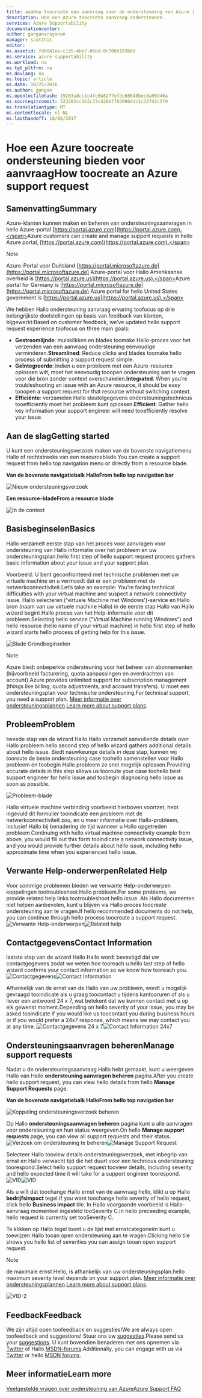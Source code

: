 ```yaml
---
title: aaaHow toocreate een aanvraag voor de ondersteuning van Azure | Microsoft Docs
description: Hoe een Azure toocreate aanvraag ondersteunen.
services: Azure Supportability
documentationcenter: 
author: ganganarayanan
manager: scotthit
editor: 
ms.assetid: fd6841ea-c1d5-4bb7-86bd-0c708d193b89
ms.service: azure-supportability
ms.workload: na
ms.tgt_pltfrm: na
ms.devlang: na
ms.topic: article
ms.date: 10/25/2016
ms.author: gangan
ms.openlocfilehash: 19283a8cc1c4fc6b8277efdc60640bec8a90d40a
ms.sourcegitcommit: 523283cc1b3c37c428e77850964dc1c33742c5f0
ms.translationtype: MT
ms.contentlocale: nl-NL
ms.lasthandoff: 10/06/2017
---
```

# <a name="how-toocreate-an-azure-support-request"></a><span data-ttu-id="d3a6e-103">Hoe een Azure toocreate ondersteuning bieden voor aanvraag</span><span class="sxs-lookup"><span data-stu-id="d3a6e-103">How toocreate an Azure support request</span></span>
## <a name="summary"></a><span data-ttu-id="d3a6e-104">Samenvatting</span><span class="sxs-lookup"><span data-stu-id="d3a6e-104">Summary</span></span>
<span data-ttu-id="d3a6e-105">Azure-klanten kunnen maken en beheren van ondersteuningsaanvragen in hello Azure-portal [https://portal.azure.com](https://portal.azure.com).</span><span class="sxs-lookup"><span data-stu-id="d3a6e-105">Azure customers can create and manage support requests in hello Azure portal, [https://portal.azure.com](https://portal.azure.com).</span></span>

> [!NOTE]
> <span data-ttu-id="d3a6e-106">Azure-Portal voor Duitsland [https://portal.microsoftazure.de](https://portal.microsoftazure.de) Azure-portal voor Hallo Amerikaanse overheid is [https://portal.azure.us](https://portal.azure.us).</span><span class="sxs-lookup"><span data-stu-id="d3a6e-106">Azure portal for Germany is [https://portal.microsoftazure.de](https://portal.microsoftazure.de) Azure portal for hello United States government is [https://portal.azure.us](https://portal.azure.us).</span></span>
> 
> 

<span data-ttu-id="d3a6e-107">We hebben Hallo ondersteuning aanvraag ervaring toofocus op drie belangrijkste doelstellingen op basis van feedback van klanten, bijgewerkt:</span><span class="sxs-lookup"><span data-stu-id="d3a6e-107">Based on customer feedback, we’ve updated hello support request experience toofocus on three main goals:</span></span>

* <span data-ttu-id="d3a6e-108">**Gestroomlijnde**: muisklikken en blades toomake Hallo-proces voor het verzenden van een aanvraag ondersteuning eenvoudige verminderen.</span><span class="sxs-lookup"><span data-stu-id="d3a6e-108">**Streamlined**: Reduce clicks and blades toomake hello process of submitting a support request simple.</span></span>
* <span data-ttu-id="d3a6e-109">**Geïntegreerde**: indien u een probleem met een Azure-resource oplossen wilt, moet het eenvoudig tooopen ondersteuning aan te vragen voor die bron zonder context overschakelen.</span><span class="sxs-lookup"><span data-stu-id="d3a6e-109">**Integrated**: When you’re troubleshooting an issue with an Azure resource, it should be easy tooopen a support request for that resource without switching context.</span></span>
* <span data-ttu-id="d3a6e-110">**Efficiënte**: verzamelen Hallo sleutelgegevens ondersteuningstechnicus tooefficiently moet het probleem kunt oplossen.</span><span class="sxs-lookup"><span data-stu-id="d3a6e-110">**Efficient**: Gather hello key information your support engineer will need tooefficiently resolve your issue.</span></span>

## <a name="getting-started"></a><span data-ttu-id="d3a6e-111">Aan de slag</span><span class="sxs-lookup"><span data-stu-id="d3a6e-111">Getting started</span></span>
<span data-ttu-id="d3a6e-112">U kunt een ondersteuningsverzoek maken van de bovenste navigatiemenu Hallo of rechtstreeks van een resourceblade.</span><span class="sxs-lookup"><span data-stu-id="d3a6e-112">You can create a support request from hello top navigation menu or directly from a resource blade.</span></span>

<span data-ttu-id="d3a6e-113">**Van de bovenste navigatiebalk Hallo**</span><span class="sxs-lookup"><span data-stu-id="d3a6e-113">**From hello top navigation bar**</span></span>

![Nieuw ondersteuningsverzoek](./media/how-to-create-azure-support-request/NewSupportRequest.png)

<span data-ttu-id="d3a6e-115">**Een resource-blade**</span><span class="sxs-lookup"><span data-stu-id="d3a6e-115">**From a resource blade**</span></span>

![In de context](./media/how-to-create-azure-support-request/Incontext.png)

## <a name="basics"></a><span data-ttu-id="d3a6e-117">Basisbeginselen</span><span class="sxs-lookup"><span data-stu-id="d3a6e-117">Basics</span></span>
<span data-ttu-id="d3a6e-118">Hallo verzamelt eerste stap van het proces voor aanvragen voor ondersteuning van Hallo informatie over het probleem en uw ondersteuningsplan.</span><span class="sxs-lookup"><span data-stu-id="d3a6e-118">hello first step of hello support request process gathers basic information about your issue and your support plan.</span></span>

<span data-ttu-id="d3a6e-119">Voorbeeld: U bent geconfronteerd met technische problemen met uw virtuele machine en u vermoedt dat er een probleem met de netwerkconnectiviteit.</span><span class="sxs-lookup"><span data-stu-id="d3a6e-119">Let’s take an example: You’re facing technical difficulties with your virtual machine and suspect a network connectivity issue.</span></span>
<span data-ttu-id="d3a6e-120">Hallo selecteren ('virtuele Machine met Windows')-service en Hallo bron (naam van uw virtuele machine Hallo) in de eerste stap Hallo van Hallo wizard begint Hallo proces van het Help-informatie voor dit probleem.</span><span class="sxs-lookup"><span data-stu-id="d3a6e-120">Selecting hello service ("Virtual Machine running Windows") and hello resource (hello name of your virtual machine) in hello first step of hello wizard starts hello process of getting help for this issue.</span></span>

![Blade Grondbeginselen](./media/how-to-create-azure-support-request/Basics.png)

> [!NOTE]
> <span data-ttu-id="d3a6e-122">Azure biedt onbeperkte ondersteuning voor het beheer van abonnementen (bijvoorbeeld facturering, quota aanpassingen en overdrachten van account).</span><span class="sxs-lookup"><span data-stu-id="d3a6e-122">Azure provides unlimited support for subscription management (things like billing, quota adjustments, and account transfers).</span></span> <span data-ttu-id="d3a6e-123">U moet een ondersteuningsplan voor technische ondersteuning.</span><span class="sxs-lookup"><span data-stu-id="d3a6e-123">For technical support, you need a support plan.</span></span> <span data-ttu-id="d3a6e-124">[Meer informatie over ondersteuningsplannen](https://azure.microsoft.com/support/plans).</span><span class="sxs-lookup"><span data-stu-id="d3a6e-124">[Learn more about support plans](https://azure.microsoft.com/support/plans).</span></span>
> 
> 

## <a name="problem"></a><span data-ttu-id="d3a6e-125">Probleem</span><span class="sxs-lookup"><span data-stu-id="d3a6e-125">Problem</span></span>
<span data-ttu-id="d3a6e-126">tweede stap van de wizard Hallo Hallo verzamelt aanvullende details over Hallo probleem.</span><span class="sxs-lookup"><span data-stu-id="d3a6e-126">hello second step of hello wizard gathers additional details about hello issue.</span></span> <span data-ttu-id="d3a6e-127">Biedt nauwkeurige details in deze stap, kunnen wij tooroute de beste ondersteuning case toohello samenstellen voor Hallo probleem en toobegin Hallo probleem zo snel mogelijk oplossen.</span><span class="sxs-lookup"><span data-stu-id="d3a6e-127">Providing accurate details in this step allows us tooroute your case toohello best support engineer for hello issue and toobegin diagnosing hello issue as soon as possible.</span></span>

![Probleem-blade](./media/how-to-create-azure-support-request/Problem.png)

<span data-ttu-id="d3a6e-129">Hallo virtuele machine verbinding voorbeeld hierboven voortzet, hebt ingevuld dit formulier tooindicate een probleem met de netwerkconnectiviteit zou, en u meer informatie over Hallo-probleem, inclusief Hallo bij benadering de tijd wanneer u Hallo opgetreden probleem.</span><span class="sxs-lookup"><span data-stu-id="d3a6e-129">Continuing with hello virtual machine connectivity example from above, you would fill out this form tooindicate a network connectivity issue, and you would provide further details about hello issue, including hello approximate time when you experienced hello issue.</span></span>

## <a name="related-help"></a><span data-ttu-id="d3a6e-130">Verwante Help-onderwerpen</span><span class="sxs-lookup"><span data-stu-id="d3a6e-130">Related Help</span></span>
<span data-ttu-id="d3a6e-131">Voor sommige problemen bieden we verwante Help-onderwerpen koppelingen tootroubleshoot Hallo probleem.</span><span class="sxs-lookup"><span data-stu-id="d3a6e-131">For some problems, we provide related help links tootroubleshoot hello issue.</span></span> <span data-ttu-id="d3a6e-132">Als Hallo documenten niet helpen aanbevolen, kunt u blijven via Hallo proces toocreate ondersteuning aan te vragen.</span><span class="sxs-lookup"><span data-stu-id="d3a6e-132">If hello recommended documents do not help, you can continue through hello process toocreate a support request.</span></span>
<span data-ttu-id="d3a6e-133">![Verwante Help-onderwerpen](./media/how-to-create-azure-support-request/RelatedHelp.png)</span><span class="sxs-lookup"><span data-stu-id="d3a6e-133">![Related help](./media/how-to-create-azure-support-request/RelatedHelp.png)</span></span>

## <a name="contact-information"></a><span data-ttu-id="d3a6e-134">Contactgegevens</span><span class="sxs-lookup"><span data-stu-id="d3a6e-134">Contact Information</span></span>
<span data-ttu-id="d3a6e-135">laatste stap van de wizard Hallo Hallo wordt bevestigd dat uw contactgegevens zodat we weten hoe tooreach u.</span><span class="sxs-lookup"><span data-stu-id="d3a6e-135">hello last step of hello wizard confirms your contact information so we know how tooreach you.</span></span>
<span data-ttu-id="d3a6e-136">![Contactgegevens](./media/how-to-create-azure-support-request/ContactInformation.png)</span><span class="sxs-lookup"><span data-stu-id="d3a6e-136">![Contact Information](./media/how-to-create-azure-support-request/ContactInformation.png)</span></span>

<span data-ttu-id="d3a6e-137">Afhankelijk van de ernst van de Hallo van uw probleem, wordt u mogelijk gevraagd tooindicate als u graag toocontact u tijdens kantooruren of als u liever een antwoord 24 x 7, wat betekent dat we kunnen contact met u op elk gewenst moment.</span><span class="sxs-lookup"><span data-stu-id="d3a6e-137">Depending on hello severity of your issue, you may be asked tooindicate if you would like us toocontact you during business hours or if you would prefer a 24x7 response, which means we may contact you at any time.</span></span>
<span data-ttu-id="d3a6e-138">![Contactgegevens 24 x 7](./media/how-to-create-azure-support-request/ContactInformation-2.png)</span><span class="sxs-lookup"><span data-stu-id="d3a6e-138">![Contact Information 24x7](./media/how-to-create-azure-support-request/ContactInformation-2.png)</span></span>

## <a name="manage-support-requests"></a><span data-ttu-id="d3a6e-139">Ondersteuningsaanvragen beheren</span><span class="sxs-lookup"><span data-stu-id="d3a6e-139">Manage support requests</span></span>
<span data-ttu-id="d3a6e-140">Nadat u de ondersteuningsaanvraag Hallo hebt gemaakt, kunt u weergeven Hallo van Hallo **ondersteuning aanvragen beheren** pagina.</span><span class="sxs-lookup"><span data-stu-id="d3a6e-140">After you create hello support request, you can view hello details from hello **Manage Support Requests** page.</span></span>

<span data-ttu-id="d3a6e-141">**Van de bovenste navigatiebalk Hallo**</span><span class="sxs-lookup"><span data-stu-id="d3a6e-141">**From hello top navigation bar**</span></span>

![Koppeling ondersteuningsverzoek beheren](./media/how-to-create-azure-support-request/ManageSupportRequest-link.png)

<span data-ttu-id="d3a6e-143">Op Hallo **ondersteuningsaanvragen beheren** pagina kunt u alle aanvragen voor ondersteuning en hun status weergeven.</span><span class="sxs-lookup"><span data-stu-id="d3a6e-143">On hello **Manage support requests** page, you can view all support requests and their status.</span></span>
<span data-ttu-id="d3a6e-144">![Verzoek om ondersteuning te beheren](./media/how-to-create-azure-support-request/ManageSupportRequest.png)</span><span class="sxs-lookup"><span data-stu-id="d3a6e-144">![Manage Support Request](./media/how-to-create-azure-support-request/ManageSupportRequest.png)</span></span>

<span data-ttu-id="d3a6e-145">Selecteer Hallo tooview details ondersteuningsverzoek, met inbegrip van ernst en Hallo verwacht tijd die het duurt voor een technicus ondersteuning toorespond.</span><span class="sxs-lookup"><span data-stu-id="d3a6e-145">Select hello support request tooview details, including severity and hello expected time it will take for a support engineer toorespond.</span></span>
<span data-ttu-id="d3a6e-146">![VID](./media/how-to-create-azure-support-request/VID.png)</span><span class="sxs-lookup"><span data-stu-id="d3a6e-146">![VID](./media/how-to-create-azure-support-request/VID.png)</span></span>

<span data-ttu-id="d3a6e-147">Als u wilt dat toochange Hallo ernst van de aanvraag hello, klikt u op Hallo **bedrijfsimpact** tegel.</span><span class="sxs-lookup"><span data-stu-id="d3a6e-147">If you want toochange hello severity of hello request, click hello **Business impact** tile.</span></span> <span data-ttu-id="d3a6e-148">In Hallo voorgaande voorbeeld is Hallo-aanvraag momenteel ingesteld tooSeverity C.</span><span class="sxs-lookup"><span data-stu-id="d3a6e-148">In hello preceeding example, hello request is currently set tooSeverity C.</span></span>

<span data-ttu-id="d3a6e-149">Te klikken op Hallo tegel toont u de lijst met ernstcategorieën kunt u toewijzen Hallo tooan open ondersteuning aan te vragen.</span><span class="sxs-lookup"><span data-stu-id="d3a6e-149">Clicking hello tile shows you hello list of severities you can assign tooan open support request.</span></span>

> [!NOTE]
> <span data-ttu-id="d3a6e-150">de maximale ernst Hello, is afhankelijk van uw ondersteuningsplan.</span><span class="sxs-lookup"><span data-stu-id="d3a6e-150">hello maximum severity level depends on your support plan.</span></span> <span data-ttu-id="d3a6e-151">[Meer informatie over ondersteuningsplannen](https://azure.microsoft.com/support/plans).</span><span class="sxs-lookup"><span data-stu-id="d3a6e-151">[Learn more about support plans](https://azure.microsoft.com/support/plans).</span></span>
> 
> 

![VID-2](./media/how-to-create-azure-support-request/VID-2.png)

## <a name="feedback"></a><span data-ttu-id="d3a6e-153">Feedback</span><span class="sxs-lookup"><span data-stu-id="d3a6e-153">Feedback</span></span>
<span data-ttu-id="d3a6e-154">We zijn altijd open toofeedback en suggesties!</span><span class="sxs-lookup"><span data-stu-id="d3a6e-154">We are always open toofeedback and suggestions!</span></span> <span data-ttu-id="d3a6e-155">Stuur ons uw [suggesties](https://feedback.azure.com/forums/266794-support-feedback).</span><span class="sxs-lookup"><span data-stu-id="d3a6e-155">Please send us your [suggestions](https://feedback.azure.com/forums/266794-support-feedback).</span></span> <span data-ttu-id="d3a6e-156">U kunt bovendien benaderen met ons opnemen via [Twitter](https://twitter.com/azuresupport) of Hallo [MSDN-forums](https://social.msdn.microsoft.com/Forums/azure).</span><span class="sxs-lookup"><span data-stu-id="d3a6e-156">Additionally, you can engage with us via [Twitter](https://twitter.com/azuresupport) or hello [MSDN forums](https://social.msdn.microsoft.com/Forums/azure).</span></span>

## <a name="learn-more"></a><span data-ttu-id="d3a6e-157">Meer informatie</span><span class="sxs-lookup"><span data-stu-id="d3a6e-157">Learn more</span></span>
[<span data-ttu-id="d3a6e-158">Veelgestelde vragen over ondersteuning van Azure</span><span class="sxs-lookup"><span data-stu-id="d3a6e-158">Azure Support FAQ</span></span>](https://azure.microsoft.com/support/faq)

